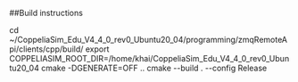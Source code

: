 
##Build instructions

cd ~/CoppeliaSim_Edu_V4_4_0_rev0_Ubuntu20_04/programming/zmqRemoteApi/clients/cpp/build/
export COPPELIASIM_ROOT_DIR=/home/khai/CoppeliaSim_Edu_V4_4_0_rev0_Ubuntu20_04
cmake -DGENERATE=OFF ..
cmake --build . --config Release
